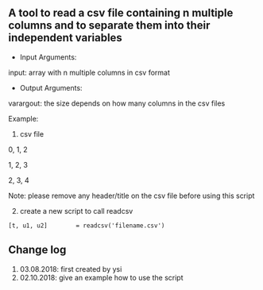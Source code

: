 ## A tool to read a csv file containing n multiple columns and to separate them into their independent variables

* Input Arguments:

input:          array with n multiple columns in csv format
   
* Output Arguments:

varargout:      the size depends on how many columns in the csv files

Example:
1. csv file

0, 1, 2

1, 2, 3

2, 3, 4

Note: please remove any header/title on the csv file before using this script

2. create a new script to call readcsv

```[t, u1, u2]        = readcsv('filename.csv')```

## Change log

1. 03.08.2018: first created by ysi
2. 02.10.2018: give an example how to use the script


